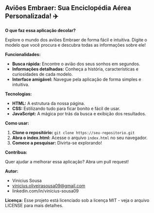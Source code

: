 ## Aviões Embraer: Sua Enciclopédia Aérea Personalizada! ✈️

**O que faz essa aplicação decolar?**

Explore o mundo dos aviões Embraer de forma fácil e intuitiva. 
Digite o modelo que você procura e descubra todas as informações sobre ele!

**Funcionalidades:**

* **Busca rápida:** Encontre o avião dos seus sonhos em segundos.
* **Informações detalhadas:** Conheça a história, características e curiosidades de cada modelo.
* **Interface amigável:** Navegue pela aplicação de forma simples e intuitiva.

**Tecnologias:**

* **HTML:** A estrutura da nossa página.
* **CSS:** Estilizando tudo para ficar bonito e fácil de usar.
* **JavaScript:** A mágica por trás da busca e exibição dos resultados.

**Como usar:**

1. **Clone o repositório:** `git clone https://seu-repositorio.git`
2. **Abra o index.html:** Acesse o arquivo `index.html` no seu navegador.
3. **Comece a pesquisar:** Divirta-se explorando!

**Contribua:**

Quer ajudar a melhorar essa aplicação? Abra um pull request!

**Autor:**
* Vinicius Sousa
* vinicius.oliveirasousa09@gmail.com
* linkedin.com/in/vinícius-sousa09


**Licença:**
Esse projeto está licenciado sob a licença MIT - veja o arquivo LICENSE para mais detalhes.
